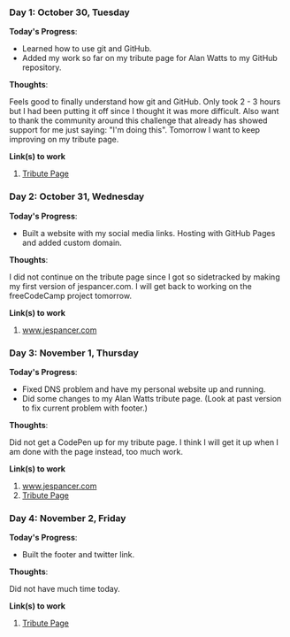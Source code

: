 ### Day 1: October 30, Tuesday

**Today's Progress**:
- Learned how to use git and GitHub.
- Added my work so far on my tribute page for Alan Watts to my GitHub repository.

**Thoughts**:

Feels good to finally understand how git and GitHub. Only took 2 - 3 hours but I had been putting it off since I thought it was more difficult. Also want to thank the community around this challenge that already has showed support for me just saying: "I'm doing this". Tomorrow I want to keep improving on my tribute page.

**Link(s) to work**
1. [Tribute Page](https://github.com/Jespancer/tribute-page)

### Day 2: October 31, Wednesday

**Today's Progress**:
- Built a website with my social media links. Hosting with GitHub Pages and added custom domain.

**Thoughts**:

I did not continue on the tribute page since I got so sidetracked by making my first version of jespancer.com. I will get back to working on the freeCodeCamp project tomorrow.

**Link(s) to work**
1. www.jespancer.com

### Day 3: November 1, Thursday

**Today's Progress**:
- Fixed DNS problem and have my personal website up and running.
- Did some changes to my Alan Watts tribute page. (Look at past version to fix current problem with footer.)

**Thoughts**:

Did not get a CodePen up for my tribute page. I think I will get it up when I am done with the page instead, too much work.

**Link(s) to work**
1. www.jespancer.com
2. [Tribute Page](https://github.com/Jespancer/tribute-page)

### Day 4: November 2, Friday

**Today's Progress**:
- Built the footer and twitter link.

**Thoughts**:

Did not have much time today.

**Link(s) to work**
1. [Tribute Page](https://github.com/Jespancer/tribute-page)
